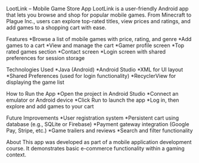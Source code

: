 LootLink – Mobile Game Store App
LootLink is a user-friendly Android app that lets you browse and shop for popular mobile games. From Minecraft to Plague Inc.,
users can explore top-rated titles, view prices and ratings, and add games to a shopping cart with ease.

Features
*Browse a list of mobile games with price, rating, and genre
*Add games to a cart
*View and manage the cart
*Gamer profile screen
*Top rated games section
*Contact screen
*Login screen with shared preferences for session storage

Technologies Used
*Java (Android)
*Android Studio
*XML for UI layout
*Shared Preferences (used for login functionality)
*RecyclerView for displaying the game list

How to Run the App
*Open the project in Android Studio
*Connect an emulator or Android device
*Click Run to launch the app
*Log in, then explore and add games to your cart

Future Improvements
*User registration system
*Persistent cart using database (e.g., SQLite or Firebase)
*Payment gateway integration (Google Pay, Stripe, etc.)
*Game trailers and reviews
*Search and filter functionality

About
This app was developed as part of a mobile application development course. It demonstrates basic e-commerce functionality within a gaming context.

